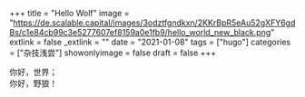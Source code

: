 +++
title = "Hello Wolf"
image = "https://de.scalable.capital/images/3odztfgndkxn/2KKrBpR5eAu52gXFY6gdBs/c1e84cb99c3e5277607ef8159a0e1fb9/hello_world_new_black.png"
extlink = false
_extlink = ""
date = "2021-01-08"
tags = ["hugo"]
categories = ["杂技浅尝"]
showonlyimage = false
draft = false
+++

你好，世界；  
你好，野狼！

